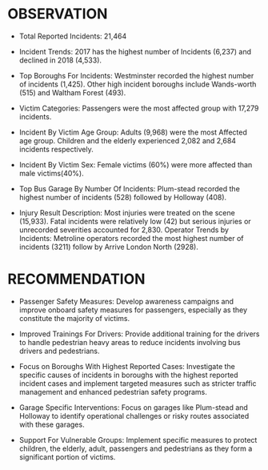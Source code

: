 # OBSERVATION

- Total Reported Incidents: 21,464

- Incident Trends: 2017 has the highest number of Incidents (6,237) and declined in 2018 (4,533).

- Top Boroughs For Incidents: Westminster recorded the highest number of incidents (1,425). Other high incident boroughs include Wands-worth (515) and Waltham Forest (493).

- Victim Categories: Passengers were the most affected group with 17,279 incidents.

- Incident By Victim Age Group: Adults (9,968) were the most Affected age group. Children and the elderly experienced 2,082 and 2,684 incidents respectively.

- Incident By Victim Sex: Female victims (60%) were more affected than male victims(40%).

- Top Bus Garage By Number Of Incidents: Plum-stead recorded the highest number of incidents (528) followed by Holloway (408).

- Injury Result Description: Most injuries were treated on the scene (15,933). Fatal incidents were relatively low (42) but serious injuries or unrecorded severities accounted for 2,830.
Operator Trends by Incidents: Metroline operators recorded the most highest number of incidents (3211) follow by Arrive London North (2928).

# RECOMMENDATION

- Passenger Safety Measures:
Develop awareness campaigns and improve onboard safety measures for passengers, especially as they constitute the majority of victims.

- Improved Trainings For Drivers:
Provide additional training for the drivers to handle pedestrian heavy areas to reduce incidents involving bus drivers and pedestrians.

- Focus on Boroughs With Highest Reported Cases:
Investigate the specific causes of incidents in boroughs with the highest reported incident cases and implement targeted measures such as stricter traffic management and enhanced pedestrian safety programs.

- Garage Specific Interventions:
Focus on garages like Plum-stead and Holloway to identify operational challenges or risky routes associated with these garages.

- Support For Vulnerable Groups:
Implement specific measures to protect children, the elderly, adult, passengers and pedestrians as they form a significant portion of victims.
